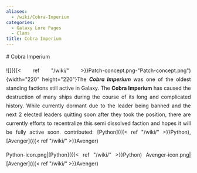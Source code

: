 ```yaml
---
aliases:
  - /wiki/Cobra-Imperium
categories:
  - Galaxy Lore Pages
  - Clans
title: Cobra Imperium
---
```


<div class="cardcontainer" style="font-size: 14px; line-height: 24px;" align="justify">
# Cobra Imperium

![]({{< ref "/wiki/" >}}Patch-concept.png-"Patch-concept.png"){width="220" height="220"}The **_Cobra Imperium_** was one of the oldest standing factions still active in Galaxy. The **Cobra Imperium** has caused the destruction of many ships during the course of its long and complicated history. While currently dormant due to the leader being banned and the next 2 elected leaders quitting soon after they took the position, there are currently efforts to recentralize this semi dissolved faction and hopes it will be fully active soon. contributed: [Python]({{< ref "/wiki/" >}}Python), [Avenger]({{< ref "/wiki/" >}}Avenger)

Python-icon.png|[Python]({{< ref "/wiki/" >}}Python) Avenger-icon.png|[Avenger]({{< ref "/wiki/" >}}Avenger)

</div>
